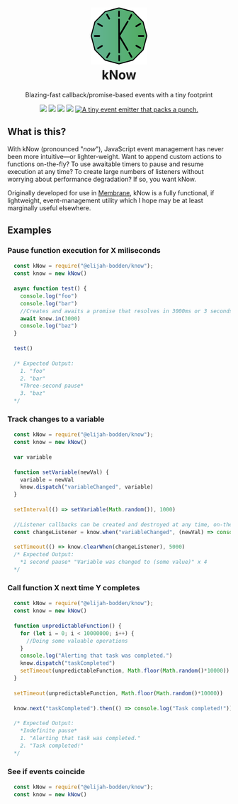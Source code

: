 <h1 align="center">
  <img src="./Assets/logo.svg" width="128" height="128"></img><br>
  kNow
</h1>
<p align="center">
Blazing-fast callback/promise-based events with a tiny footprint
</p>
<p align="center">
  <img src="https://img.shields.io/bundlephobia/minzip/@elijah-bodden/know?label=Minzipped%20size&style=flat-square"/>
  <img src="https://img.shields.io/github/license/Elijah-Bodden/kNow?style=flat-square"/>
  <a href="https://www.npmjs.com/package/@elijah-bodden/know"><img src="https://img.shields.io/npm/dw/@elijah-bodden/know?color=%23009eb0&label=NPM%20downloads&style=flat-square"/></a>
  <img src="https://img.shields.io/maintenance/yes/2022?label=Maintained&style=flat-square"/>
  <a href="https://twitter.com/intent/tweet?text=A+tiny+event+emitter+that+packs+a+punch.&url=https%3A%2F%2Fgithub.com%2FElijah-Bodden%2FkNow&hashtags=javascript+js+opensource+javascriptdev+eventhandler+emitter+github&original_referer=http%3A%2F%2Fgithub.com%2F&tw_p=tweetbutton" target="_blank">
  <img src="http://jpillora.com/github-twitter-button/img/tweet.png" title="A tiny event emitter that packs a punch."></img>
  </a>
</p>

## What is this?
With kNow (pronounced "*now*"), JavaScript event management has never been more intuitive—or lighter-weight. Want to append custom actions to functions on-the-fly? To use awaitable timers to pause and resume execution at any time? To create large numbers of listeners without worrying about performance degradation? If so, you want kNow.

Originally developed for use in [Membrane](https://github.com/Elijah-Bodden/Membrane), kNow is a fully functional, if lightweight, event-management utility which I hope may be at least marginally useful elsewhere.

## Examples
### Pause function execution for X miliseconds
```JavaScript
  const kNow = require("@elijah-bodden/know");
  const know = new kNow()
  
  async function test() {
    console.log("foo")
    console.log("bar")
    //Creates and awaits a promise that resolves in 3000ms or 3 seconds
    await know.in(3000)
    console.log("baz")
  }
  
  test()
  
  /* Expected Output:
    1. "foo"
    2. "bar"
    *Three-second pause*
    3. "baz"
  */
```

### Track changes to a variable
```JavaScript
  const kNow = require("@elijah-bodden/know");
  const know = new kNow()
  
  var variable
  
  function setVariable(newVal) {
    variable = newVal
    know.dispatch("variableChanged", variable)
  }
  
  setInterval(() => setVariable(Math.random()), 1000)
  
  //Listener callbacks can be created and destroyed at any time, on-the-fly.
  const changeListener = know.when("variableChanged", (newVal) => console.log(`Variable "variable" was changed to ${newVal}.`))

  setTimeout(() => know.clearWhen(changeListener), 5000)
  /* Expected Output:
    *1 second pause* "Variable was changed to (some value)" x 4
  */

```
### Call function X next time Y completes
```JavaScript
  const kNow = require("@elijah-bodden/know");
  const know = new kNow()

  function unpredictableFunction() {
    for (let i = 0; i < 10000000; i++) {
      //Doing some valuable operations
    }
    console.log("Alerting that task was completed.")
    know.dispatch("taskCompleted")
    setTimeout(unpredictableFunction, Math.floor(Math.random()*10000))
  }
  
  setTimeout(unpredictableFunction, Math.floor(Math.random()*10000))
  
  know.next("taskCompleted").then(() => console.log("Task completed!"))
  
  /* Expected Output:
    *Indefinite pause*
    1. "Alerting that task was completed."
    2. "Task completed!"
  */
```
### See if events coincide
```JavaScript
  const kNow = require("@elijah-bodden/know");
  const know = new kNow()
    
```
